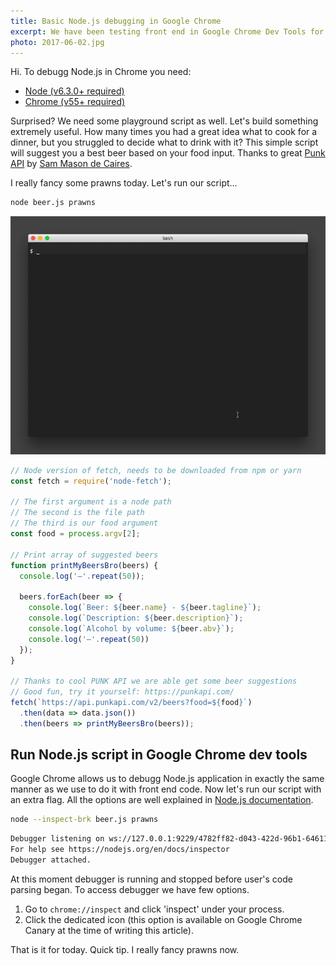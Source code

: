 ```yaml
---
title: Basic Node.js debugging in Google Chrome
excerpt: We have been testing front end in Google Chrome Dev Tools for quite a while. How about testing some Node.js in exactlly the same way?
photo: 2017-06-02.jpg
---
```


Hi. To debugg Node.js in Chrome you need:

- [Node (v6.3.0+ required)](https://nodejs.org/)
- [Chrome (v55+ required)](https://www.google.com/chrome/)

Surprised? We need some playground script as well. Let's build something extremely useful. How many times you had a great idea what to cook for a dinner, but you struggled to decide what to drink with it? This simple script will suggest you a best beer based on your food input. Thanks to great [Punk API](https://punkapi.com/) by [Sam Mason de Caires](https://twitter.com/samjbmason).

I really fancy some prawns today. Let's run our script...

```bash
node beer.js prawns
```

![Node js — find a best beer for prawns](/photos/2017-06-02-1.gif)

```js
// Node version of fetch, needs to be downloaded from npm or yarn
const fetch = require('node-fetch');

// The first argument is a node path
// The second is the file path
// The third is our food argument
const food = process.argv[2];

// Print array of suggested beers
function printMyBeersBro(beers) {
  console.log('—'.repeat(50));

  beers.forEach(beer => {
    console.log(`Beer: ${beer.name} - ${beer.tagline}`);
    console.log(`Description: ${beer.description}`);
    console.log(`Alcohol by volume: ${beer.abv}`);
    console.log('—'.repeat(50))
  });
}

// Thanks to cool PUNK API we are able get some beer suggestions
// Good fun, try it yourself: https://punkapi.com/
fetch(`https://api.punkapi.com/v2/beers?food=${food}`)
  .then(data => data.json())
  .then(beers => printMyBeersBro(beers));
```

## Run Node.js script in Google Chrome dev tools

Google Chrome allows us to debugg Node.js application in exactly the same manner as we use to do it with front end code. Now let's run our script with an extra flag. All the options are well explained in [Node.js documentation](https://nodejs.org/en/docs/inspector/#command-line-options).

```bash
node --inspect-brk beer.js prawns
```

```bash
Debugger listening on ws://127.0.0.1:9229/4782ff82-d043-422d-96b1-64611883eddc
For help see https://nodejs.org/en/docs/inspector
Debugger attached.
```

At this moment debugger is running and stopped before user's code parsing began. To access debugger we have few options.

1. Go to `chrome://inspect` and click 'inspect' under your process.
2. Click the dedicated icon (this option is available on Google Chrome Canary at the time of writing this article).

That is it for today. Quick tip. I really fancy prawns now.
